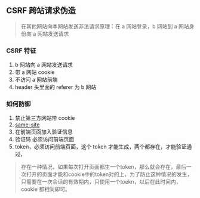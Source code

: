 ## CSRF 跨站请求伪造

> 在其他网站向本网站发送非法请求原理：在 a 网站登录，b 网站到 a 网站身份向 a 网站发送请求

### CSRF 特征

1. b 网站向 a 网站发送请求
2. 带 a 网站 cookie
3. 不访问 a 网站前端
4. header 头里面的 referer 为 b 网站

### 如何防御

1. 禁止第三方网站带 cookie
2. [same-site](https://developer.mozilla.org/zh-CN/docs/Web/HTTP/Headers/Set-Cookie)
3. 在前端页面加入验证信息
4. 验证码 必须访问前端页面
5. token，必须访问前端页面，这个 token 才能生成，两个都存在，才能验证通过，
> 存在一种情况，如果每次打开页面都生一个token，那么就会存在，最后一次打开的页面才能和cookie中的token对的上，为了防止这种情况的发生，只需要在一次会话的有效期内，只使用一个toekn，以后在此时间内，cookie 都相同即可。
